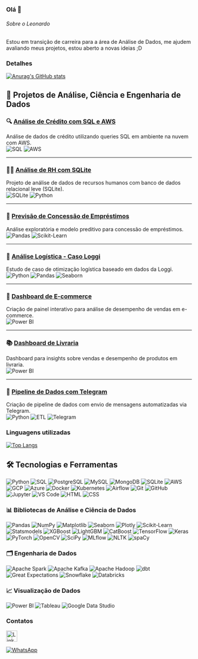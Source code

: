 ### Olá 👋

###### Sobre o Leonardo
Estou em transição de carreira para a área de Análise de Dados, me ajudem avaliando meus projetos, estou aberto a novas ideias ;D

### Detalhes

[![Anurag's GitHub stats](https://github-readme-stats.vercel.app/api?username=leonardo-felix-31&show_icons=true&theme=dark)](https://github.com/anuraghazra/github-readme-stats)


## 🚀 Projetos de Análise, Ciência e Engenharia de Dados

### 🔍 [Análise de Crédito com SQL e AWS](https://github.com/leonardo-felix-31/Analise-credito-SQL-AWS)
Análise de dados de crédito utilizando queries SQL em ambiente na nuvem com AWS.
<br> ![SQL](https://img.shields.io/badge/SQL-025E8C?style=flat&logo=amazon-dynamodb&logoColor=white) ![AWS](https://img.shields.io/badge/AWS-232F3E?style=flat&logo=amazon-aws&logoColor=white)

---

### 🧑‍💼 [Análise de RH com SQLite](https://github.com/leonardo-felix-31/Projeto-SQLite-RH)
Projeto de análise de dados de recursos humanos com banco de dados relacional leve (SQLite).
<br> ![SQLite](https://img.shields.io/badge/SQLite-07405E?style=flat&logo=sqlite&logoColor=white) ![Python](https://img.shields.io/badge/Python-3776AB?style=flat&logo=python&logoColor=white)

---

### 💸 [Previsão de Concessão de Empréstimos](https://github.com/leonardo-felix-31/Analise-previsao-emprestimo)
Análise exploratória e modelo preditivo para concessão de empréstimos.
<br> ![Pandas](https://img.shields.io/badge/Pandas-150458?style=flat&logo=pandas&logoColor=white) ![Scikit-Learn](https://img.shields.io/badge/Scikit--Learn-F7931E?style=flat&logo=scikit-learn&logoColor=white)

---

### 🚚 [Análise Logística - Caso Loggi](https://github.com/leonardo-felix-31/Analise-logistica-loggi)
Estudo de caso de otimização logística baseado em dados da Loggi.
<br> ![Python](https://img.shields.io/badge/Python-3776AB?style=flat&logo=python&logoColor=white) ![Pandas](https://img.shields.io/badge/Pandas-150458?style=flat&logo=pandas&logoColor=white) ![Seaborn](https://img.shields.io/badge/Seaborn-1D2951?style=flat&logo=plotly&logoColor=white)

---

### 🛒 [Dashboard de E-commerce](https://github.com/leonardo-felix-31/Dashboard_E-comerce)
Criação de painel interativo para análise de desempenho de vendas em e-commerce.
<br> ![Power BI](https://img.shields.io/badge/Power_BI-F2C811?style=flat&logo=powerbi&logoColor=black)

---

### 📚 [Dashboard de Livraria](https://github.com/leonardo-felix-31/Dashboard-Livraria)
Dashboard para insights sobre vendas e desempenho de produtos em livraria.
<br> ![Power BI](https://img.shields.io/badge/Power_BI-F2C811?style=flat&logo=powerbi&logoColor=black)

---

### 📡 [Pipeline de Dados com Telegram](https://github.com/leonardo-felix-31/pipeline-dados-telegram)
Criação de pipeline de dados com envio de mensagens automatizadas via Telegram.
<br> ![Python](https://img.shields.io/badge/Python-3776AB?style=flat&logo=python&logoColor=white) ![ETL](https://img.shields.io/badge/ETL-FFA500?style=flat&logo=airflow&logoColor=white) ![Telegram](https://img.shields.io/badge/Telegram-26A5E4?style=flat&logo=telegram&logoColor=white)


### Linguagens utilizadas

[![Top Langs](https://github-readme-stats.vercel.app/api/top-langs/?username=leonardo-felix-31&layout=compact)](https://github.com/anuraghazra/github-readme-stats)

## 🛠 Tecnologias e Ferramentas

![Python](https://img.shields.io/badge/Python-3776AB?style=for-the-badge&logo=python&logoColor=white)
![SQL](https://img.shields.io/badge/SQL-025E8C?style=for-the-badge&logo=amazon-dynamodb&logoColor=white)
![PostgreSQL](https://img.shields.io/badge/PostgreSQL-316192?style=for-the-badge&logo=postgresql&logoColor=white)
![MySQL](https://img.shields.io/badge/MySQL-4479A1?style=for-the-badge&logo=mysql&logoColor=white)
![MongoDB](https://img.shields.io/badge/MongoDB-4EA94B?style=for-the-badge&logo=mongodb&logoColor=white)
![SQLite](https://img.shields.io/badge/SQLite-07405E?style=for-the-badge&logo=sqlite&logoColor=white)
![AWS](https://img.shields.io/badge/AWS-232F3E?style=for-the-badge&logo=amazon-aws&logoColor=white)
![GCP](https://img.shields.io/badge/GCP-4285F4?style=for-the-badge&logo=google-cloud&logoColor=white)
![Azure](https://img.shields.io/badge/Azure-0078D4?style=for-the-badge&logo=microsoft-azure&logoColor=white)
![Docker](https://img.shields.io/badge/Docker-2496ED?style=for-the-badge&logo=docker&logoColor=white)
![Kubernetes](https://img.shields.io/badge/Kubernetes-326CE5?style=for-the-badge&logo=kubernetes&logoColor=white)
![Airflow](https://img.shields.io/badge/Airflow-017CEE?style=for-the-badge&logo=apache-airflow&logoColor=white)
![Git](https://img.shields.io/badge/Git-F05032?style=for-the-badge&logo=git&logoColor=white)
![GitHub](https://img.shields.io/badge/GitHub-181717?style=for-the-badge&logo=github&logoColor=white)
![Jupyter](https://img.shields.io/badge/Jupyter-F37626?style=for-the-badge&logo=jupyter&logoColor=white)
![VS Code](https://img.shields.io/badge/VSCode-007ACC?style=for-the-badge&logo=visual-studio-code&logoColor=white)
![HTML](https://img.shields.io/badge/HTML5-E34F26?style=for-the-badge&logo=html5&logoColor=white)
![CSS](https://img.shields.io/badge/CSS3-1572B6?style=for-the-badge&logo=css3&logoColor=white)

### 📊 Bibliotecas de Análise e Ciência de Dados

![Pandas](https://img.shields.io/badge/Pandas-150458?style=for-the-badge&logo=pandas&logoColor=white)
![NumPy](https://img.shields.io/badge/NumPy-013243?style=for-the-badge&logo=numpy&logoColor=white)
![Matplotlib](https://img.shields.io/badge/Matplotlib-11557C?style=for-the-badge&logo=plotly&logoColor=white)
![Seaborn](https://img.shields.io/badge/Seaborn-1D2951?style=for-the-badge&logo=plotly&logoColor=white)
![Plotly](https://img.shields.io/badge/Plotly-3F4F75?style=for-the-badge&logo=plotly&logoColor=white)
![Scikit-Learn](https://img.shields.io/badge/Scikit--Learn-F7931E?style=for-the-badge&logo=scikit-learn&logoColor=white)
![Statsmodels](https://img.shields.io/badge/Statsmodels-023047?style=for-the-badge&logo=python&logoColor=white)
![XGBoost](https://img.shields.io/badge/XGBoost-AA0000?style=for-the-badge&logo=xgboost&logoColor=white)
![LightGBM](https://img.shields.io/badge/LightGBM-9ACD32?style=for-the-badge&logo=lightgbm&logoColor=white)
![CatBoost](https://img.shields.io/badge/CatBoost-FF6F00?style=for-the-badge&logo=catboost&logoColor=white)
![TensorFlow](https://img.shields.io/badge/TensorFlow-FF6F00?style=for-the-badge&logo=tensorflow&logoColor=white)
![Keras](https://img.shields.io/badge/Keras-D00000?style=for-the-badge&logo=keras&logoColor=white)
![PyTorch](https://img.shields.io/badge/PyTorch-EE4C2C?style=for-the-badge&logo=pytorch&logoColor=white)
![OpenCV](https://img.shields.io/badge/OpenCV-5C3EE8?style=for-the-badge&logo=opencv&logoColor=white)
![SciPy](https://img.shields.io/badge/SciPy-8CAAE6?style=for-the-badge&logo=scipy&logoColor=white)
![MLflow](https://img.shields.io/badge/MLflow-1A73E8?style=for-the-badge&logo=mlflow&logoColor=white)
![NLTK](https://img.shields.io/badge/NLTK-8FBC8F?style=for-the-badge&logo=nltk&logoColor=white)
![spaCy](https://img.shields.io/badge/spaCy-00A6D6?style=for-the-badge&logo=spacy&logoColor=white)

### 🗂️ Engenharia de Dados

![Apache Spark](https://img.shields.io/badge/Apache_Spark-E25A1C?style=for-the-badge&logo=apachespark&logoColor=white)
![Apache Kafka](https://img.shields.io/badge/Apache_Kafka-231F20?style=for-the-badge&logo=apachekafka&logoColor=white)
![Apache Hadoop](https://img.shields.io/badge/Apache_Hadoop-66CCFF?style=for-the-badge&logo=apachehadoop&logoColor=white)
![dbt](https://img.shields.io/badge/dbt-FF694B?style=for-the-badge&logo=dbt&logoColor=white)
![Great Expectations](https://img.shields.io/badge/GreatExpectations-4B8BBE?style=for-the-badge&logo=python&logoColor=white)
![Snowflake](https://img.shields.io/badge/Snowflake-29B5E8?style=for-the-badge&logo=snowflake&logoColor=white)
![Databricks](https://img.shields.io/badge/Databricks-EF3E42?style=for-the-badge&logo=databricks&logoColor=white)

### 📈 Visualização de Dados

![Power BI](https://img.shields.io/badge/Power_BI-F2C811?style=for-the-badge&logo=powerbi&logoColor=black)
![Tableau](https://img.shields.io/badge/Tableau-E97627?style=for-the-badge&logo=tableau&logoColor=white)
![Google Data Studio](https://img.shields.io/badge/Looker_Studio-4285F4?style=for-the-badge&logo=google&logoColor=white)



### Contatos

[<img src='https://img.shields.io/badge/LinkedIn-0077B5?style=for-the-badge&logo=linkedin&logoColor=white' alt='Linkedin' height='30'>](https://www.linkedin.com/in/leonardo-felix-de-sousa/)

[![WhatsApp](https://img.shields.io/badge/WhatsApp-25D366?style=for-the-badge&logo=whatsapp&logoColor=white)](https://wa.me/5511987273777)
